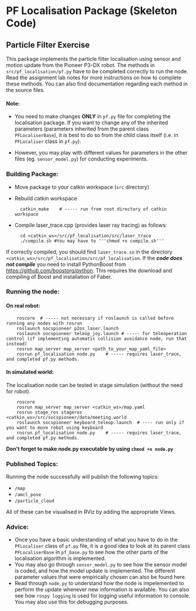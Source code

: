 # PF Localisation Package (Skeleton Code)

## Particle Filter Exercise

This package implements the particle filter localisation using sensor and motion update from the Pioneer P3-DX robot. The methods in `src/pf_localisation/pf.py` have to be completed correctly to run the node. Read the assignment lab notes for more instructions on how to complete these methods. You can also find documentation regarding each method in the source files.

#### Note:

* You need to make changes **ONLY** in `pf.py` file for completing the localisation package. If you want to change any of the inherited parameters (parameters inherited from the parent class `PFLocaliserBase`), it is best to do so from the child class itself (i.e. in `PFLocaliser` class in `pf.py`).

* However, you may play with different values for parameters in the other files (eg. `sensor_model.py`) for conducting experiments.


### Building Package:

* Move package to your catkin workspace (`src` directory)
* Rebuild catkin workspace 
        
        catkin_make    # ----- run from root directory of catkin workspace

* Compile laser_trace.cpp (provides laser ray tracing) as follows:

        cd <catkin_ws>/src/pf_localisation/src/laser_trace
        ./compile.sh #You may have to '''chmod +x compile.sh'''

If correctly compiled, you should find `laser_trace.so` in the directory `<catkin_ws>/src/pf_localisation/src/pf_localisation`.
If the ***code does not compile*** you need to install PythonBoost from https://github.com/boostorg/python. This requires the download and compiling of Boost and installation of Faber.

### Running the node:

#### On real robot:

        roscore  # ----- not necessary if roslaunch is called before running any nodes with rosrun
        roslaunch socspioneer p2os_laser.launch
        roslaunch socspioneer teleop_joy.launch # ----- for teleoperation control (if implementing automatic collision avoidance node, run that instead)
        rosrun map_server map_server <path_to_your_map_yaml_file>
        rosrun pf_localisation node.py    # ----- requires laser_trace, and completed pf.py methods.

#### In simulated world:

The localisation node can be tested in stage simulation (without the need for robot).

        roscore
        rosrun map_server map_server <catkin_ws>/map.yaml
        rosrun stage_ros stageros <catkin_ws>/src/socspioneer/data/meeting.world
        roslaunch socspioneer keyboard_teleop.launch  # ---- run only if you want to move robot using keyboard 
        rosrun pf_localisation node.py    # ----- requires laser_trace, and completed pf.py methods.

**Don't forget to make node.py executable by using ```chmod +x node.py```**

### Published Topics:

Running the node successfully will publish the following topics:

* `/map` 
* `/amcl_pose` 
* `/particle_cloud`

All of these can be visualised in RViz by adding the appropriate Views.


### Advice:

* Once you have a basic understanding of what you have to do in the `PFLocaliser` class of `pf.py` file, it is a good idea to look at its parent class `PFLocaliserBase` in `pf_base.py` to see how the other parts of the localisation algorithm is implemented. 
* You may also go through `sensor_model.py` to see how the sensor model is coded, and how the model update is implemented. The different parameter values that were empirically chosen can also be found here. 
* Read through `node.py` to understand how the node is impelemented to perform the update whenever new information is available. You can also see how `rospy logging` is used for logging useful information to console. You may also use this for debugging purposes.
